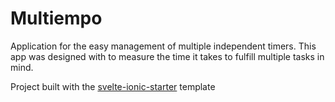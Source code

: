 # Multiempo

Application for the easy management of multiple independent timers.
This app was designed with to measure the time it takes to fulfill multiple tasks in mind.

Project built with the [svelte-ionic-starter](https://github.com/Zettexe/svelte-ionic-starter) template